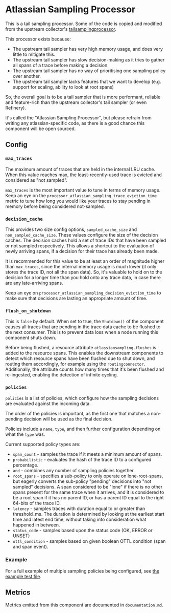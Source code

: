 # Atlassian Sampling Processor

This is a tail sampling processor. Some of the code is copied and modified from the upstream collector's
[tailsamplingprocessor](https://github.com/open-telemetry/opentelemetry-collector-contrib/tree/main/processor/tailsamplingprocessor). 

This processor exists because: 
- The upstream tail sampler has very high memory usage, and does very little to mitigate this.
- The upstream tail sampler has slow decision-making as it tries to gather all spans of a trace before making a decision.
- The upstream tail sampler has no way of prioritising one sampling policy over another.
- The upstream tail sampler lacks features that we want to develop (e.g. support for scaling, ability to look at root spans)

So, the overall goal is to be a tail sampler that is more performant, reliable and feature-rich than the upstream
collector's tail sampler (or even Refinery).

It's called the "Atlassian Sampling Processor", but please refrain from writing any atlassian-specific code, 
as there is a good chance this component will be open sourced.

## Config 

### `max_traces`

The maximum amount of traces that are held in the internal LRU cache.
When this value reaches max, the least-recently-used trace is evicted and considered as "not sampled".

`max_traces` is the most important value to tune in terms of memory usage. Keep an eye on the
`processor_atlassian_sampling_trace_eviction_time` metric to tune how long you would like your traces to stay pending 
in memory before being considered not-sampled.

### `decision_cache`

This provides two size config options, `sampled_cache_size` and `non_sampled_cache_size`.
These values configure the size of the decision caches. The decision caches hold a set of trace IDs that have been 
sampled or not sampled respectively. This allows a shortcut to the evaluation of newly arriving spans, if a decision
for their trace has already been made.

It is recommended for this value to be at least an order of magnitude higher than `max_traces`, since the internal
memory usage is much lower (it only stores the trace ID, not all the span data). So, it's valuable to hold 
on to the decision for a longer time than you hold onto any trace data, in case there are any late-arriving spans.

Keep an eye on `processor_atlassian_sampling_decision_eviction_time` to make sure that decisions are lasting an
appropriate amount of time.

### `flush_on_shutdown`

This is `false` by default. When set to true, the `Shutdown()` of the component causes all traces that 
are pending in the trace data cache to be flushed to the next consumer. This is to prevent data loss when 
a node running this component shuts down.

Before being flushed, a resource attribute `atlassiansampling.flushes` is added to the resource spans.
This enables the downstream components to detect which resource spans have been flushed due to shut down, and
routing them accordingly, for example using the `routingconnector`.
Additionally, the attribute counts how many times that it's been flushed and re-ingested, 
enabling the detection of infinite cycling.

### `policies`

`policies` is a list of policies, which configure how the sampling decisions are evaluated against the incoming data.

The order of the policies is important, as the first one that matches a non-pending decision will be 
used as the final decision.

Policies include a `name`, `type`, and then further configuration depending on what the `type` was.

Current supported policy types are: 
- `span_count` - samples the trace if it meets a minimum amount of spans. 
- `probabilistic` - evaluates the hash of the trace ID to a configured percentage. 
- `and` - combines any number of sampling policies together.
- `root_spans` - specifies a sub-policy to only operate on lone-root-spans, but eagerly converts the sub-policy "pending"
  decisions into "not sampled" decisions. A span considered to be "lone" if there is no other spans present for the same
  trace when it arrives, and it is considered to be a root span if it has no parent ID, or has a parent ID equal to the 
  right 64-bits of the trace ID.
- `latency` - samples traces with duration equal to or greater than threshold_ms. The duration is determined by looking at the earliest start time and latest end time, without taking into consideration what happened in between.
- `status_code` - samples based upon the status code (OK, ERROR or UNSET)
- `ottl_condition` - samples based on given boolean OTTL condition (span and span event).

### Example

For a full example of multiple sampling policies being configured, see [the example test file](./testdata/atlassian_sampling_test_cfg.yml).

## Metrics 

Metrics emitted from this component are documented in `documentation.md`.
